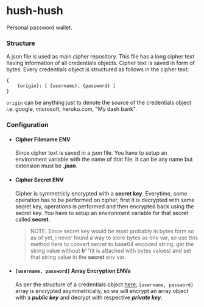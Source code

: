 # hush-hush
Personal password wallet.
### Structure
A json file is used as main cipher repository. This file has a long cipher text having information of all credentials objects. Cipher text is saved in form of bytes.
Every credentials object is structured as follows in the cipher text:
```
{
	{origin}: [ {username}, {password} ]
}
```
`origin` can be anything just to denote the source of the credentials object i.e. google, microsoft, heroku.com, "My dash bank".
### Configuration
- #### Cipher Filename ENV
	Since cipher text is saved in a json file. You have to setup an environment variable with the name of that file. It can be any name but extension must be **_.json_**.
- #### Cipher Secret ENV
	Cipher is symmetricly encrypted with a **secret key**. Everytime, some operation has to be performed on cipher, first it is decrypted with same secret key, operations is performed and then encrypted back using the secret key. 
You have to setup an environment variable for that secret called **secret**.

	> NOTE: Since secret key would be most probably in bytes form so as of yet, i never found a way to store bytes as env var, so use this method here to convert secret to base64 encoded string, get the string value without **_b' '_**(it is attached with bytes values) and set that string value in the **secret** env var.
- #### `[username, password]` Array Encryption ENVs
	As per the structure of a credentials object [here](###structure), `[username, password]` array is encrypted asymmetrically, so we will encrypt an array object with a **_public key_** and decrypt with respective **_private key_**.